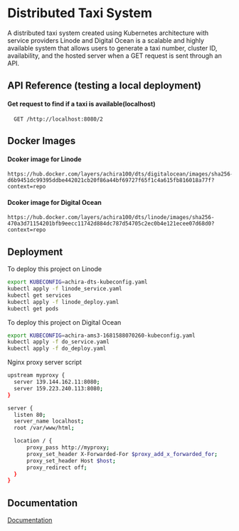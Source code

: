 
# Distributed Taxi System

A distributed taxi system created using Kubernetes architecture with service providers Linode and Digital Ocean is a scalable and highly available system that allows users to generate a taxi number, cluster ID, availability, and the hosted server when a GET request is sent through an API.


## API Reference (testing a local deployment)

#### Get request to find if a taxi is available(localhost)

```http
  GET /http://localhost:8080/2
```




## Docker Images

#### Dcoker image for Linode

```http
https://hub.docker.com/layers/achira100/dts/digitalocean/images/sha256-d6b9451dc99395ddbe442021cb20f86a44bf69727f65f1c4a615fb816018a77f?context=repo
```

#### Dcoker image for Digital Ocean

```http
https://hub.docker.com/layers/achira100/dts/linode/images/sha256-470a3d71154201bfb9eecc11742d884dc787d54705c2ec0b4e121ecee07d68d0?context=repo  
```
## Deployment

To deploy this project on Linode

```bash
export KUBECONFIG=achira-dts-kubeconfig.yaml
kubectl apply -f linode_service.yaml
kubectl get services
kubectl apply -f linode_deploy.yaml
kubectl get pods
```

To deploy this project on Digital Ocean

```bash
export KUBECONFIG=achira-ams3-1681588070260-kubeconfig.yaml
kubectl apply -f do_service.yaml
kubectl apply -f do_deploy.yaml
```

Nginx proxy server script

  ```bash
upstream myproxy {
    server 139.144.162.11:8080;
    server 159.223.240.113:8080;
}

server {
    listen 80;
    server_name localhost;
    root /var/www/html;

    location / {
        proxy_pass http://myproxy;
        proxy_set_header X-Forwarded-For $proxy_add_x_forwarded_for;
        proxy_set_header Host $host;
        proxy_redirect off;
    }
}
```

## Documentation

[Documentation](https://linktodocumentation)


